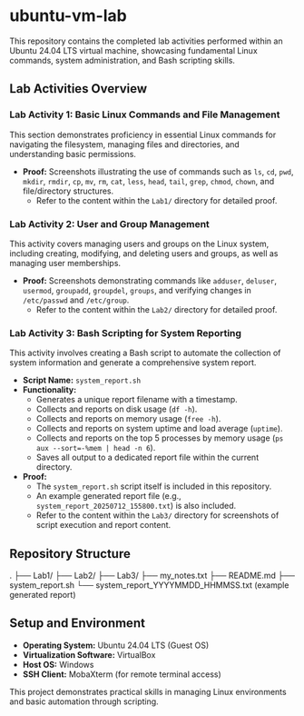 # ubuntu-vm-lab

This repository contains the completed lab activities performed within an Ubuntu 24.04 LTS virtual machine, showcasing fundamental Linux commands, system administration, and Bash scripting skills.

## Lab Activities Overview

### Lab Activity 1: Basic Linux Commands and File Management

This section demonstrates proficiency in essential Linux commands for navigating the filesystem, managing files and directories, and understanding basic permissions.

* **Proof:** Screenshots illustrating the use of commands such as `ls`, `cd`, `pwd`, `mkdir`, `rmdir`, `cp`, `mv`, `rm`, `cat`, `less`, `head`, `tail`, `grep`, `chmod`, `chown`, and file/directory structures.
    * Refer to the content within the `Lab1/` directory for detailed proof.

### Lab Activity 2: User and Group Management

This activity covers managing users and groups on the Linux system, including creating, modifying, and deleting users and groups, as well as managing user memberships.

* **Proof:** Screenshots demonstrating commands like `adduser`, `deluser`, `usermod`, `groupadd`, `groupdel`, `groups`, and verifying changes in `/etc/passwd` and `/etc/group`.
    * Refer to the content within the `Lab2/` directory for detailed proof.

### Lab Activity 3: Bash Scripting for System Reporting

This activity involves creating a Bash script to automate the collection of system information and generate a comprehensive system report.

* **Script Name:** `system_report.sh`
* **Functionality:**
    * Generates a unique report filename with a timestamp.
    * Collects and reports on disk usage (`df -h`).
    * Collects and reports on memory usage (`free -h`).
    * Collects and reports on system uptime and load average (`uptime`).
    * Collects and reports on the top 5 processes by memory usage (`ps aux --sort=-%mem | head -n 6`).
    * Saves all output to a dedicated report file within the current directory.
* **Proof:**
    * The `system_report.sh` script itself is included in this repository.
    * An example generated report file (e.g., `system_report_20250712_155800.txt`) is also included.
    * Refer to the content within the `Lab3/` directory for screenshots of script execution and report content.

## Repository Structure

.
├── Lab1/
├── Lab2/
├── Lab3/
├── my_notes.txt
├── README.md
├── system_report.sh
└── system_report_YYYYMMDD_HHMMSS.txt (example generated report)

## Setup and Environment

* **Operating System:** Ubuntu 24.04 LTS (Guest OS)
* **Virtualization Software:** VirtualBox
* **Host OS:** Windows
* **SSH Client:** MobaXterm (for remote terminal access)

This project demonstrates practical skills in managing Linux environments and basic automation through scripting.

